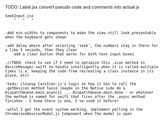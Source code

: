 TODO:
	Label.jsx
		convert pseudo code and comments into actual js

	SeekInput.jsx
		"	"	"


	-Add min widths to components to make the view still look presentable when the keyboard gets shown

	-add delay where after selecting 'seek', the numbers stay in there for a like 5 seconds, then they clear
		add a clear button that works for both text input boxes

	-//TODO: check to see if I need to optimize this .scan method in DeviceManager.swift to handle intelligently when it is called multiple times (i.e. keeping the code from recreating a class instance in its place, etc)

	-todo: cleanup CastIcon.js's logic on how it has to call the .getDevices method twice (maybe in the Native side do a DispatchQueue.main.async{} ... DispatchQueue.main.done - or whatever the method is named for swift that fires after the .async method finishes - I know there is one, I've used it before)

	-until I get the event system working, implement polling in the ChromecaseDevicesModal.js Component when the modal is open

	
